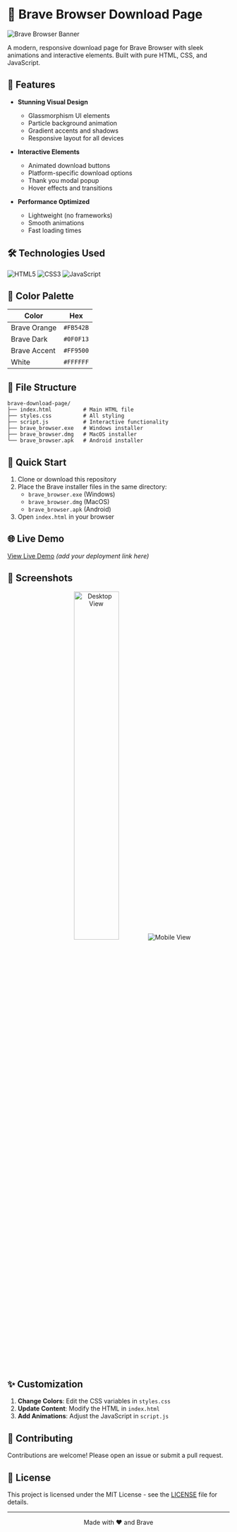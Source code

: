 # 🚀 Brave Browser Download Page

![Brave Browser Banner](brave-web-browser-Linux.png)

A modern, responsive download page for Brave Browser with sleek animations and interactive elements. Built with pure HTML, CSS, and JavaScript.

## 🌟 Features

- **Stunning Visual Design**
  - Glassmorphism UI elements
  - Particle background animation
  - Gradient accents and shadows
  - Responsive layout for all devices

- **Interactive Elements**
  - Animated download buttons
  - Platform-specific download options
  - Thank you modal popup
  - Hover effects and transitions

- **Performance Optimized**
  - Lightweight (no frameworks)
  - Smooth animations
  - Fast loading times

## 🛠️ Technologies Used

![HTML5](https://img.shields.io/badge/HTML5-E34F26?style=for-the-badge&logo=html5&logoColor=white)
![CSS3](https://img.shields.io/badge/CSS3-1572B6?style=for-the-badge&logo=css3&logoColor=white)
![JavaScript](https://img.shields.io/badge/JavaScript-F7DF1E?style=for-the-badge&logo=javascript&logoColor=black)

## 🎨 Color Palette

| Color | Hex |
|-------|-----|
| Brave Orange | `#FB542B` |
| Brave Dark | `#0F0F13` |
| Brave Accent | `#FF9500` |
| White | `#FFFFFF` |

## 📂 File Structure

```
brave-download-page/
├── index.html          # Main HTML file
├── styles.css          # All styling
├── script.js           # Interactive functionality
├── brave_browser.exe   # Windows installer
├── brave_browser.dmg   # MacOS installer
└── brave_browser.apk   # Android installer
```

## 🚀 Quick Start

1. Clone or download this repository
2. Place the Brave installer files in the same directory:
   - `brave_browser.exe` (Windows)
   - `brave_browser.dmg` (MacOS)
   - `brave_browser.apk` (Android)
3. Open `index.html` in your browser

## 🌐 Live Demo

[View Live Demo](#) *(add your deployment link here)*

## 📸 Screenshots

<div align="center">
  <img src="desktop.jpg" width="45%" alt="Desktop View">
  <img src="mobile.jpg width="45%" alt="Mobile View">
</div>

## ✨ Customization

1. **Change Colors**: Edit the CSS variables in `styles.css`
2. **Update Content**: Modify the HTML in `index.html`
3. **Add Animations**: Adjust the JavaScript in `script.js`

## 🤝 Contributing

Contributions are welcome! Please open an issue or submit a pull request.

## 📜 License

This project is licensed under the MIT License - see the [LICENSE](LICENSE) file for details.

---

<div align="center">
  Made with ❤️ and Brave
</div>
